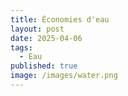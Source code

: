 ```yaml
---
title: Économies d'eau
layout: post
date: 2025-04-06
tags:
  - Eau
published: true
image: /images/water.png
---
```

